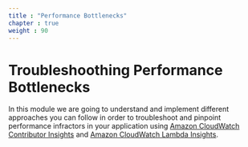 ```yaml
---
title : "Performance Bottlenecks"
chapter : true
weight : 90
---
```


# Troubleshoothing Performance Bottlenecks

In this module we are going to understand and implement different approaches you can follow in order to troubleshoot and pinpoint performance infractors in your application using [Amazon CloudWatch Contributor Insights](https://docs.aws.amazon.com/AmazonCloudWatch/latest/monitoring/ContributorInsights.html) and [Amazon CloudWatch Lambda Insights](https://docs.aws.amazon.com/lambda/latest/dg/monitoring-insights.html).